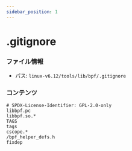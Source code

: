 ```yaml
---
sidebar_position: 1
---
```

# .gitignore

### ファイル情報

- パス: `linux-v6.12/tools/lib/bpf/.gitignore`

### コンテンツ

```gitignore
# SPDX-License-Identifier: GPL-2.0-only
libbpf.pc
libbpf.so.*
TAGS
tags
cscope.*
/bpf_helper_defs.h
fixdep

```
